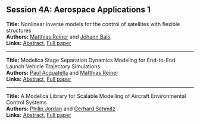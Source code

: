 <h2>Session 4A: Aerospace  Applications 1</h2>
<p>
<b>Title:</b> Nonlinear inverse models for the control of satellites with flexible structures<br />
<b>Authors:</b> <a href="../authors/author_254.html">Matthias Reiner</a> and <a href="../authors/author_18.html">Johann Bals</a><br />
<b>Links:</b> <a href="../abstracts/abstract_62.pdf">Abstract</a>, <a href="../submissions/ECP14096577_ReinerBals.pdf">Full paper</a>
</p>
<hr />
<p>
<b>Title:</b> Modelica Stage Separation Dynamics Modeling for End-to-End Launch Vehicle Trajectory Simulations<br />
<b>Authors:</b> <a href="../authors/author_1.html">Paul Acquatella</a> and <a href="../authors/author_254.html">Matthias Reiner</a><br />
<b>Links:</b> <a href="../abstracts/abstract_63.pdf">Abstract</a>, <a href="../submissions/ECP14096589_AcquatellaReiner.pdf">Full paper</a>
</p>
<hr />
<p>
<b>Title:</b> A Modelica Library for Scalable Modelling of Aircraft Environmental Control Systems<br />
<b>Authors:</b> <a href="../authors/author_152.html">Philip Jordan</a> and <a href="../authors/author_276.html">Gerhard Schmitz</a><br />
<b>Links:</b> <a href="../abstracts/abstract_64.pdf">Abstract</a>, <a href="../submissions/ECP14096599_JordanSchmitz.pdf">Full paper</a>
</p>